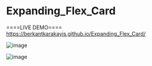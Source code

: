 # Expanding_Flex_Card

====LIVE DEMO====
https://berkantkarakayis.github.io/Expanding_Flex_Card/

![image](https://github.com/berkantkarakayis/Expanding_Flex_Card/assets/102322084/559c7c65-95cc-456b-88a3-ef2d68e4f3bf)

![image](https://github.com/berkantkarakayis/Expanding_Flex_Card/assets/102322084/ec52d5b0-85e9-4469-af98-8fafd525818b)

